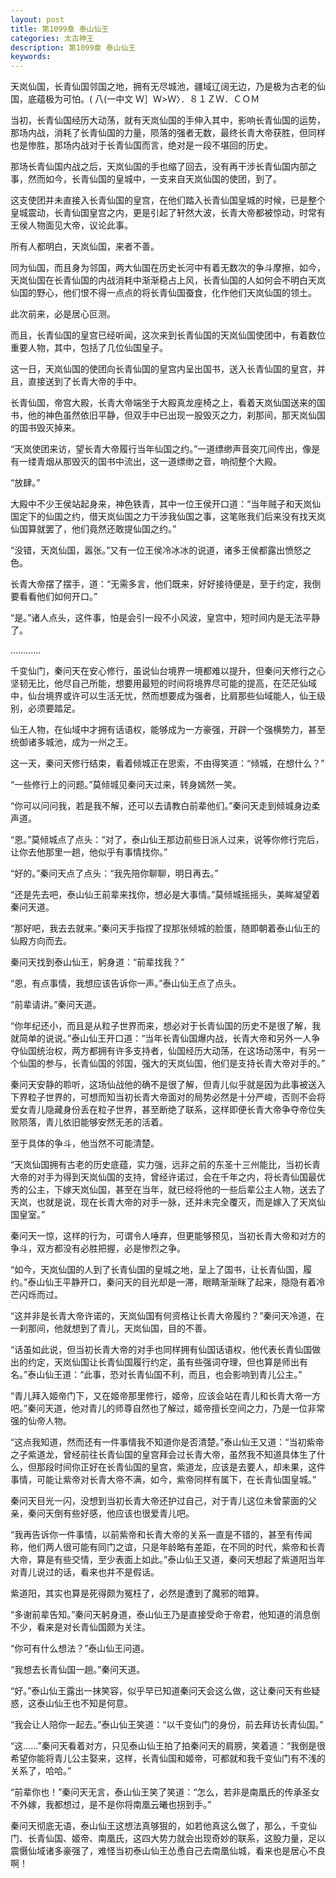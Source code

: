 ```yaml
---
layout: post
title: 第1099章 泰山仙王
categories: 太古神王
description: 第1099章 泰山仙王
keywords:
---
```


天岚仙国，长青仙国邻国之地，拥有无尽城池，疆域辽阔无边，乃是极为古老的仙国，底蕴极为可怕。(  八(一中文  Ｗ］Ｗ>Ｗ〉．８１ＺＷ．ＣＯＭ

当初，长青仙国经历大动荡，就有天岚仙国的手伸入其中，影响长青仙国的运势，那场内战，消耗了长青仙国的力量，陨落的强者无数，最终长青大帝获胜，但同样也是惨胜，那场内战对于长青仙国而言，绝对是一段不堪回的历史。

那场长青仙国内战之后，天岚仙国的手也缩了回去，没有再干涉长青仙国内部之事，然而如今，长青仙国的皇城中，一支来自天岚仙国的使团，到了。

这支使团并未直接入长青仙国的皇宫，在他们踏入长青仙国皇城的时候，已是整个皇城震动，长青仙国皇宫之内，更是引起了轩然大波，长青大帝都被惊动，时常有王侯人物面见大帝，议论此事。

所有人都明白，天岚仙国，来者不善。

同为仙国，而且身为邻国，两大仙国在历史长河中有着无数次的争斗摩擦，如今，天岚仙国在长青仙国的内战消耗中渐渐稳占上风，长青仙国的人如何会不明白天岚仙国的野心，他们恨不得一点点的将长青仙国蚕食，化作他们天岚仙国的领土。

此次前来，必是居心叵测。

而且，长青仙国的皇宫已经听闻，这次来到长青仙国的天岚仙国使团中，有着数位重要人物，其中，包括了几位仙国皇子。

这一日，天岚仙国的使团向长青仙国的皇宫内呈出国书，送入长青仙国的皇宫，并且，直接送到了长青大帝的手中。

长青仙国，帝宫大殿，长青大帝端坐于大殿真龙座椅之上，看着天岚仙国送来的国书，他的神色虽然依旧平静，但双手中已出现一股毁灭之力，刹那间，那天岚仙国的国书毁灭掉来。

“天岚使团来访，望长青大帝履行当年仙国之约。”一道缥缈声音突兀间传出，像是有一缕青烟从那毁灭的国书中流出，这一道缥缈之音，响彻整个大殿。

“放肆。”

大殿中不少王侯站起身来，神色铁青，其中一位王侯开口道：“当年贼子和天岚仙国定下的仙国之约，借天岚仙国之力干涉我仙国之事，这笔账我们后来没有找天岚仙国算就罢了，他们竟然还敢提仙国之约。”

“没错，天岚仙国，嚣张。”又有一位王侯冷冰冰的说道，诸多王侯都露出愤怒之色。

长青大帝摆了摆手，道：“无需多言，他们既来，好好接待便是，至于约定，我倒要看看他们如何开口。”

“是。”诸人点头，这件事，怕是会引一段不小风波，皇宫中，短时间内是无法平静了。

…………

千变仙门，秦问天在安心修行，虽说仙台境界一境都难以提升，但秦问天修行之心坚韧无比，他尽自己所能，想要用最短的时间将境界尽可能的提高，在茫茫仙域中，仙台境界或许可以生活无忧，然而想要成为强者，比肩那些仙域能人，仙王级别，必须要踏足。

仙王人物，在仙域中才拥有话语权，能够成为一方豪强，开辟一个强横势力，甚至统御诸多城池，成为一州之王。

这一天，秦问天修行结束，看着倾城正在思索，不由得笑道：“倾城，在想什么？”

“一些修行上的问题。”莫倾城见秦问天过来，转身嫣然一笑。

“你可以问问我，若是我不解，还可以去请教白前辈他们。”秦问天走到倾城身边柔声道。

“恩。”莫倾城点了点头：“对了，泰山仙王那边前些日派人过来，说等你修行完后，让你去他那里一趟，他似乎有事情找你。”

“好的。”秦问天点了点头：“我先陪你聊聊，明日再去。”

“还是先去吧，泰山仙王前辈来找你，想必是大事情。”莫倾城摇摇头，美眸凝望着秦问天道。

“那好吧，我去去就来。”秦问天手指捏了捏那张倾城的脸蛋，随即朝着泰山仙王的仙殿方向而去。

秦问天找到泰山仙王，躬身道：“前辈找我？”

“恩，有点事情，我想应该告诉你一声。”泰山仙王点了点头。

“前辈请讲。”秦问天道。

“你年纪还小，而且是从粒子世界而来，想必对于长青仙国的历史不是很了解，我就简单的说说。”泰山仙王开口道：“当年长青仙国爆内战，长青大帝和另外一人争夺仙国统治权，两方都拥有许多支持者，仙国经历大动荡，在这场动荡中，有另一个仙国的参与，长青仙国的邻国，强大的天岚仙国，他们是支持长青大帝对手的。”

秦问天安静的聆听，这场仙战他的确不是很了解，但青儿似乎就是因为此事被送入下界粒子世界的，可想而知当初长青大帝面对的局势必然是十分严峻，否则不会将爱女青儿隐藏身份丢在粒子世界，甚至断绝了联系，这样即便长青大帝争夺帝位失败陨落，青儿依旧能够安然无恙的活着。

至于具体的争斗，他当然不可能清楚。

“天岚仙国拥有古老的历史底蕴，实力强，远非之前的东圣十三州能比，当初长青大帝的对手为得到天岚仙国的支持，曾经许诺过，会在千年之内，将长青仙国最优秀的公主，下嫁天岚仙国，甚至在当年，就已经将他的一些后辈公主人物，送去了天岚，也就是说，现在长青大帝的对手一脉，还并未完全覆灭，而是嫁入了天岚仙国皇室。”

秦问天一惊，这样的行为，可谓令人唾弃，但更能够预见，当初长青大帝和对方的争斗，双方都没有必胜把握，必是惨烈之争。

“如今，天岚仙国的人到了长青仙国的皇城之地，呈上了国书，让长青仙国，履约。”泰山仙王平静开口，秦问天的目光却是一滞，眼睛渐渐眯了起来，隐隐有着冷芒闪烁而过。

“这并非是长青大帝许诺的，天岚仙国有何资格让长青大帝履约？”秦问天冷道，在一刹那间，他就想到了青儿，天岚仙国，目的不善。

“话虽如此说，但当初长青大帝的对手也同样拥有仙国话语权，他代表长青仙国做出的约定，天岚仙国让长青仙国履行约定，虽有些强词夺理，但也算是师出有名。”泰山仙王道：“此事，恐对长青仙国不利，而且，也会影响到青儿公主。”

“青儿拜入姬帝门下，又在姬帝那里修行，姬帝，应该会站在青儿和长青大帝一方吧。”秦问天道，他对青儿的师尊自然也了解过，姬帝擅长空间之力，乃是一位非常强的仙帝人物。

“这点我知道，然而还有一件事情我不知道你是否清楚。”泰山仙王又道：“当初紫帝之子紫道龙，曾经前往长青仙国的皇宫拜会过长青大帝，虽然我不知道具体生了什么，但那段时间你正好在长青仙国的皇宫，紫道龙，应该是去要人，却未果，这件事情，可能让紫帝对长青大帝不满，如今，紫帝同样有属下，在长青仙国皇城。”

秦问天目光一闪，没想到当初长青大帝还护过自己，对于青儿这位未曾蒙面的父亲，秦问天倒有些好感，他应该也很爱青儿吧。

“我再告诉你一件事情，以前紫帝和长青大帝的关系一直是不错的，甚至有传闻称，他们两人很可能有同门之谊，只是年龄略有差距，在不同的时代，紫帝和长青大帝，算是有些交情，至少表面上如此。”泰山仙王又道，秦问天想起了紫道阳当年对青儿说过的话，看来也并不是假话。

紫道阳，其实也算是死得颇为冤枉了，必然是遭到了魔邪的暗算。

“多谢前辈告知。”秦问天躬身道，泰山仙王乃是直接受命于帝君，他知道的消息倒不少，看来是对长青仙国颇为关注。

“你可有什么想法？”泰山仙王问道。

“我想去长青仙国一趟。”秦问天道。

“好。”泰山仙王露出一抹笑容，似乎早已知道秦问天会这么做，这让秦问天有些疑惑，这泰山仙王也不知是何意。

“我会让人陪你一起去。”泰山仙王笑道：“以千变仙门的身份，前去拜访长青仙国。”

“这……”秦问天看着对方，只见泰山仙王拍了拍秦问天的肩膀，笑着道：“我倒是很希望你能将青儿公主娶来，这样，长青仙国和姬帝，可都就和我千变仙门有不浅的关系了，哈哈。”

“前辈你也！”秦问天无言，泰山仙王笑了笑道：“怎么，若非是南凰氏的传承圣女不外嫁，我都想过，是不是你将南凰云曦也拐到手。”

秦问天彻底无语，泰山仙王这想法真够狠的，如若他真这么做了，那么，千变仙门、长青仙国、姬帝、南凰氏，这四大势力就会出现奇妙的联系，这股力量，足以震慑仙域诸多豪强了，难怪当初泰山仙王怂恿自己去南凰仙城，看来也是居心不良啊！
